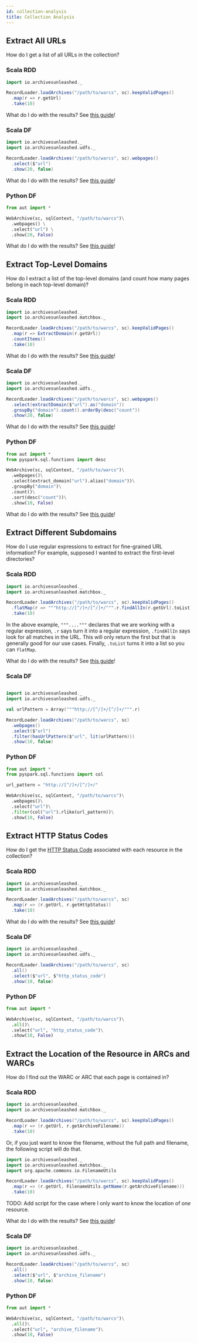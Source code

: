 ```yaml
---
id: collection-analysis
title: Collection Analysis
---
```


## Extract All URLs

How do I get a list of all URLs in the collection?

### Scala RDD

```scala
import io.archivesunleashed._

RecordLoader.loadArchives("/path/to/warcs", sc).keepValidPages()
  .map(r => r.getUrl)
  .take(10)
```

What do I do with the results? See [this guide](rdd-results.md)!

### Scala DF

```scala
import io.archivesunleashed._
import io.archivesunleashed.udfs._

RecordLoader.loadArchives("/path/to/warcs", sc).webpages()
  .select($"url")
  .show(20, false)
```

What do I do with the results? See [this guide](df-results.md)!

### Python DF

```python
from aut import *

WebArchive(sc, sqlContext, "/path/to/warcs")\
  .webpages() \
  .select("url") \
  .show(20, False)
```

What do I do with the results? See [this guide](df-results.md)!

## Extract Top-Level Domains

How do I extract a list of the top-level domains (and count how many pages
belong in each top-level domain)?

### Scala RDD

```scala
import io.archivesunleashed._
import io.archivesunleashed.matchbox._

RecordLoader.loadArchives("/path/to/warcs", sc).keepValidPages()
  .map(r => ExtractDomain(r.getUrl))
  .countItems()
  .take(10)
```

What do I do with the results? See [this guide](rdd-results.md)!

### Scala DF

```scala
import io.archivesunleashed._
import io.archivesunleashed.udfs._

RecordLoader.loadArchives("/path/to/warcs", sc).webpages()
  .select(extractDomain($"url").as("domain"))
  .groupBy("domain").count().orderBy(desc("count"))
  .show(20, false)
```

What do I do with the results? See [this guide](df-results.md)!

### Python DF

```python
from aut import *
from pyspark.sql.functions import desc

WebArchive(sc, sqlContext, "/path/to/warcs")\
  .webpages()\
  .select(extract_domain("url").alias("domain"))\
  .groupBy("domain")\
  .count()\
  .sort(desc("count"))\
  .show(10, False)
```

What do I do with the results? See [this guide](df-results.md)!

## Extract Different Subdomains

How do I use regular expressions to extract for fine-grained URL information?
For example, supposed I wanted to extract the first-level directories?

### Scala RDD

```scala
import io.archivesunleashed._
import io.archivesunleashed.matchbox._

RecordLoader.loadArchives("/path/to/warcs", sc).keepValidPages()
  .flatMap(r => """http://[^/]+/[^/]+/""".r.findAllIn(r.getUrl).toList)
  .take(10)
```

In the above example, `"""...."""` declares that we are working with a regular
expression, `.r` says turn it into a regular expression, `.findAllIn` says look
for all matches in the URL. This will only return the first but that is
generally good for our use cases. Finally, `.toList` turns it into a list so
you can `flatMap`.

What do I do with the results? See [this guide](rdd-results.md)!

### Scala DF

```scala

import io.archivesunleashed._
import io.archivesunleashed.udfs._

val urlPattern = Array("""http://[^/]+/[^/]+/""".r)

RecordLoader.loadArchives("/path/to/warcs", sc)
  .webpages()
  .select($"url")
  .filter(hasUrlPattern($"url", lit(urlPattern)))
  .show(10, false)
```

### Python DF

```python
from aut import *
from pyspark.sql.functions import col

url_pattern = "http://[^/]+/[^/]+/"

WebArchive(sc, sqlContext, "/path/to/warcs")\
  .webpages()\
  .select("url")\
  .filter(col("url").rlike(url_pattern))\
  .show(10, False)
```

## Extract HTTP Status Codes

How do I get the [HTTP Status
Code](https://en.wikipedia.org/wiki/List_of_HTTP_status_codes) associated with
each resource in the collection?

### Scala RDD

```scala
import io.archivesunleashed._
import io.archivesunleashed.matchbox._

RecordLoader.loadArchives("/path/to/warcs", sc)
  .map(r => (r.getUrl, r.getHttpStatus))
  .take(10)
```

What do I do with the results? See [this guide](rdd-results.md)!

### Scala DF

```scala
import io.archivesunleashed._
import io.archivesunleashed.udfs._

RecordLoader.loadArchives("/path/to/warcs", sc)
  .all()
  .select($"url", $"http_status_code")
  .show(10, false)
```

### Python DF

```python
from aut import *

WebArchive(sc, sqlContext, "/path/to/warcs")\
  .all()\
  .select("url", "http_status_code")\
  .show(10, False)
```

## Extract the Location of the Resource in ARCs and WARCs

How do I find out the WARC or ARC that each page is contained in?

### Scala RDD

```scala
import io.archivesunleashed._
import io.archivesunleashed.matchbox._

RecordLoader.loadArchives("/path/to/warcs", sc).keepValidPages()
  .map(r => (r.getUrl, r.getArchiveFilename))
  .take(10)
```

Or, if you just want to know the filename, without the full path and filename,
the following script will do that.

```scala
import io.archivesunleashed._
import io.archivesunleashed.matchbox._
import org.apache.commons.io.FilenameUtils

RecordLoader.loadArchives("/path/to/warcs", sc).keepValidPages()
  .map(r => (r.getUrl, FilenameUtils.getName(r.getArchiveFilename)))
  .take(10)
```

TODO: Add script for the case where I only want to know the location of _one_ resource.

What do I do with the results? See [this guide](rdd-results.md)!

### Scala DF

```scala
import io.archivesunleashed._
import io.archivesunleashed.udfs._

RecordLoader.loadArchives("/path/to/warcs", sc)
  .all()
  .select($"url", $"archive_filename")
  .show(10, false)
```

### Python DF

```python
from aut import *

WebArchive(sc, sqlContext, "/path/to/warcs")\
  .all()\
  .select("url", "archive_filename")\
  .show(10, False)
```
